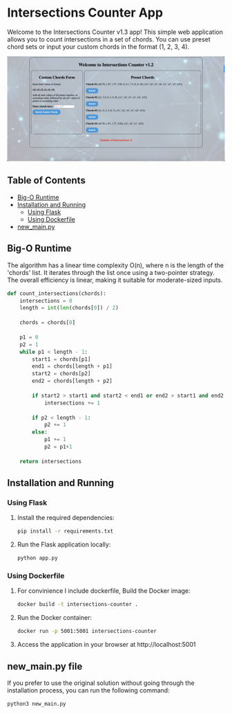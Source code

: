 # Intersections Counter App

Welcome to the Intersections Counter v1.3 app! This simple web application allows you to count intersections in a set of chords. You can use preset chord sets or input your custom chords in the format (1, 2, 3, 4).

![App Image](./app.png)

## Table of Contents
- [Big-O Runtime](#big-o-runtime)
- [Installation and Running](#installation-and-running)
    - [Using Flask](#using-flask)
    - [Using Dockerfile](#using-dockerfile)
- [new_main.py](#old_mainpy-file)

## Big-O Runtime
The algorithm has a linear time complexity O(n), where n is the length of the 'chords' list. It iterates through the list once using a two-pointer strategy. The overall efficiency is linear, making it suitable for moderate-sized inputs.

```python
def count_intersections(chords):
    intersections = 0
    length = int(len(chords[0]) / 2)
    
    chords = chords[0]
        
    p1 = 0
    p2 = 1
    while p1 < length - 1:
        start1 = chords[p1]
        end1 = chords[length + p1]
        start2 = chords[p2]
        end2 = chords[length + p2]
        
        if start2 > start1 and start2 < end1 or end2 > start1 and end2 < end1:
            intersections += 1
        
        if p2 < length - 1:
            p2 += 1
        else:
            p1 += 1
            p2 = p1+1
    
    return intersections
```

## Installation and Running

### Using Flask

1. Install the required dependencies:
   ```bash
   pip install -r requirements.txt
2. Run the Flask application locally:
   ```bash
   python app.py
### Using Dockerfile
1. For convinience I include dockerfile, Build the Docker image:
    ```bash
    docker build -t intersections-counter .
2. Run the Docker container:
    ```bash
    docker run -p 5001:5001 intersections-counter
3. Access the application in your browser at http://localhost:5001

## new_main.py file

If you prefer to use the original solution without going through the installation process, you can run the following command:

```bash
python3 new_main.py